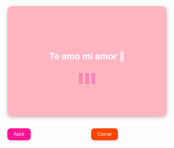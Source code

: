 <!DOCTYPE html>
<html lang="es">
<head>    
    <meta charset="UTF-8">
    <meta name="viewport" content="width=device-width, initial-scale=1.0">
    <title>Carta de Amor Interactiva</title>
    <style>    
        /* Estilos principales y románticos */
        body {    
            font-family: 'Comic Sans MS', sans-serif;
            display: flex;
            flex-direction: column;
            justify-content: center;
            align-items: center;
            height: 100vh;
            margin: 0;
            background-color: #FFF0F5; /* Fondo amoroso en color lavanda */
            color: #FF1493;      
        }
        .card {    
            width: 350px;
            height: 350px; /* Incrementé la altura para la imagen */
            background-color: #FFB6C1; /* Color rosado claro */
            border-radius: 15px;
            box-shadow: 0 4px 12px rgba(0, 0, 0, 0.2);
            display: flex;
            flex-direction: column;
            justify-content: center;
            align-items: center;
            text-align: center;
            position: relative;
            transition: background-color 0.5s ease;
        }
        .card h1 {  
            font-size: 24px;
            color: white;
        }
        .card img {  
            width: 200px; /* Tamaño de la imagen */
            border-radius: 10px;
            margin-bottom: 10px;
        }
        .buttons {
            margin-top: 20px;
            display: flex;
            justify-content: space-between;
            width: 350px;
        }
        button {
            padding: 10px 20px;
            border: none;
            border-radius: 10px;
            cursor: pointer;
            font-size: 16px;
            box-shadow: 0 4px 8px rgba(0, 0, 0, 0.1);
            transition: background-color 0.3s ease;
        }
        .open-btn {
            background-color: #FF1493; /* Color rosa fuerte */
            color: white;
        }
        .open-btn:hover {
            background-color: #D402C7; /* Color púrpura oscuro al pasar el ratón */
        }
        .close-btn {
            background-color: #FF4500; /* Color naranja */
            color: white;
        }
        .close-btn:hover {
            background-color: #FF6347; /* Color rojo claro al pasar el ratón */
        }
        .next-btn {  
            margin-top: 20px;
            padding: 10px 20px;
            background-color: #FF69B4; /* Color rosa fuerte */
            color: white;
            border: none;
            border-radius: 10px;
            cursor: pointer;
            font-size: 16px;
            display: none; /* Se muestra solo al abrir */
        }
        .next-btn:hover {  
            background-color: #D402C7; /* Color púrpura oscuro */
        }
        .hearts {  
            position: absolute;
            bottom: 10px;
            font-size: 30px;
            color: #FF69B4;                                                                  
        }
    </style>                                                                  
</head>                                                                  
<body>                                                                        

<!-- Carta que cambia su contenido al abrir y cerrar -->
<div class="card" id="card">
    <div id="message">
        <h1>Te amo mi amor 💖</h1>
    </div>                                                                                                
    <div class="hearts">💖💖💖</div>
</div>                                                                                                

<!-- Botones de abrir y cerrar -->
<div class="buttons">
    <button class="open-btn" id="open-btn">Abrir</button>
    <button class="close-btn" id="close-btn">Cerrar</button>
</div>                                                                                                        

<!-- Botón de siguiente -->
<button class="next-btn" id="next-btn">Siguiente</button>

<script>                                                                                                          
    const card = document.getElementById('card');
    const openBtn = document.getElementById('open-btn');
    const closeBtn = document.getElementById('close-btn');
    const nextBtn = document.getElementById('next-btn');  
    const message = document.getElementById('message');

    // Acción al hacer clic en "Abrir"  
    openBtn.addEventListener('click', function() {
        card.style.backgroundColor = '#FF69B4'; // Cambia a color rosa fuerte
        message.innerHTML = `
            <h1>Te amo mi amor 💖</h1>  
            <img src="https://example.com/imagen-romantica.jpg" alt="Imagen romántica">
         `;                                                                                           nextBtn.styl. display = 'block'; // Muestra el botón de "Siguiente"    
    });                                                                                                  
  
    // Acción al hacer clic en "Cerrar"
    closeBtn.addEventListener('click', function() {  
        card.style.backgroundColor = '#FF6347'; // Cambia a color rojo claro
        message.innerHTML = '<h1>Abrilo cada vez que dudes de mi amor 💔</h1>';
        nextBtn.style.display = 'none'; // Oculta el botón de "Siguiente"
    });                                                                                                        

    // Acción al hacer clic en "Siguiente"
    nextBtn.addEventListener('click', function() {
        card.style.backgroundColor = '#D402C7'; // Cambia a color púrpura
        message.innerHTML = '<h1>Te amo mucho Zahira, sos lo mejor que me pasó ❤️</h1>';  
    });                                                                                          
</script>                                                                

</body>                                                              
</html>                                                          

